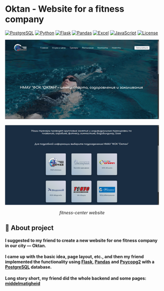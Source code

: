 # Oktan - Website for a fitness company

[![PostgreSQL](https://img.shields.io/badge/postgresql-4169e1?style=for-the-badge&logo=postgresql&logoColor=white)](https://www.postgresql.org/)
[![Python](https://img.shields.io/badge/Python-3.8%2B-blue?logo=python)](https://python.org)
[![Flask](https://img.shields.io/badge/Flask-2.3%2B-lightgrey?logo=flask)](https://flask.palletsprojects.com/)
[![Pandas](https://img.shields.io/badge/-Pandas-333333?style=flat&logo=pandas)](https://pandas.pydata.org/)
[![Excel](https://img.shields.io/badge/Microsoft_Excel-Experienced-yellowgreen)](https://www.microsoft.com/ru-ru/microsoft-365/excel)
[![JavaScript](https://shields.io/badge/JavaScript-F7DF1E?logo=JavaScript&logoColor=000&style=flat-square)](https://developer.mozilla.org/ru/docs/Web/JavaScript)
[![License](https://img.shields.io/badge/License-MIT-green)](LICENSE)

<div align="center">
  <img src="examples\example1.jpg" width="1000" alt="example">
  <br></br>
  <img src="examples/example2.jpg" width="1000" alt="example">
  
  *fitness-center website*
</div>

## 🎨 About project

#### I suggested to my friend to create a new website for one fitness company in our city — Oktan.
#### I came up with the basic idea, page layout, etc., and then my friend implemented the functionality using <u>Flask</u>, <u>Pandas</u> and <u>Psycopg2</u> with a <u>PostgreSQL</u> database.
#### Long story short, my friend did the whole backend and some pages: [middelmatigheid](https://github.com/middelmatigheid/flask-oktan)
